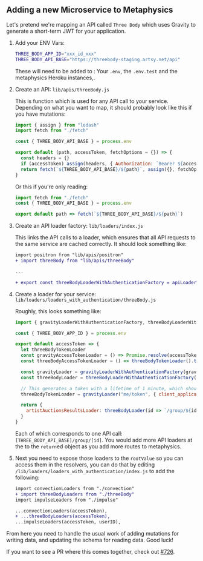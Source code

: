 ## Adding a new Microservice to Metaphysics

Let's pretend we're mapping an API called `Three Body` which uses Gravity to generate a short-term JWT for your application.

1. Add your ENV Vars:

    ```sh
    THREE_BODY_APP_ID="xxx_id_xxx"
    THREE_BODY_API_BASE="https://threebody-staging.artsy.net/api"
    ```

    These will need to be added to : Your `.env`, the `.env.test` and the metaphysics Heroku instances,.

1. Create an API: `lib/apis/threeBody.js`
    
    This is function which is used for any API call to your service. Depending on what you want to map, it should probably look like this if you have mutations:

    ```js
    import { assign } from "lodash"
    import fetch from "./fetch"

    const { THREE_BODY_API_BASE } = process.env

    export default (path, accessToken, fetchOptions = {}) => {
      const headers = {}
      if (accessToken) assign(headers, { Authorization: `Bearer ${accessToken}` })
      return fetch(`${THREE_BODY_API_BASE}/${path}`, assign({}, fetchOptions, { headers }))
    }
    ```

      Or this if you're only reading:
    
    ```js
    import fetch from "./fetch"
    const { THREE_BODY_API_BASE } = process.env

    export default path => fetch(`${THREE_BODY_API_BASE}/${path}`)
    ```

1. Create an API loader factory: `lib/loaders/index.js`

    This links the API calls to a loader, which ensures that all API requests to the same service are cached correctly. It should look something like:

    ```diff
    import positron from "lib/apis/positron"
    + import threeBody from "lib/apis/threeBody"

    ...

    + export const threeBodyLoaderWithAuthenticationFactory = apiLoaderWithAuthenticationFactory(threeBody)
    ```

1. Create a loader for your service: `lib/loaders/loaders_with_authentication/threeBody.js`

    Roughly, this looks something like:

    ```js
    import { gravityLoaderWithAuthenticationFactory, threeBodyLoaderWithAuthenticationFactory } from "../api"

    const { THREE_BODY_APP_ID } = process.env

    export default accessToken => {
      let threeBodyTokenLoader
      const gravityAccessTokenLoader = () => Promise.resolve(accessToken)
      const threeBodyAccessTokenLoader = () => threeBodyTokenLoader().then(data => data.token)

      const gravityLoader = gravityLoaderWithAuthenticationFactory(gravityAccessTokenLoader)
      const threeBodyLoader = threeBodyLoaderWithAuthenticationFactory(threeBodyAccessTokenLoader)

      // This generates a token with a lifetime of 1 minute, which should be plenty of time to fulfill a full query.
      threeBodyTokenLoader = gravityLoader("me/token", { client_application_id: THREE_BODY_APP_ID }, { method: "POST" })

      return {
        artistAuctionsResultsLoader: threeBodyLoader(id => `/group/${id}`),
      }
    }
    ```

    Each of which corresponds to one API call: `[THREE_BODY_API_BASE]/group/[id]`. You would add more API loaders at the to the `return`ed object as you add more routes to metaphysics.

1. Next you need to expose those loaders to the `rootValue` so you can access them in the resolvers, you can do that by editing `/lib/loaders/loaders_with_authentication/index.js` to add the following:

    ```diff
    import convectionLoaders from "./convection"
    + import threeBodyLoaders from "./threeBody"
    import impulseLoaders from "./impulse"

    ...convectionLoaders(accessToken),
    + ...threeBodyLoaders(accessToken),
    ...impulseLoaders(accessToken, userID),
    ```

From here you need to handle the usual work of adding mutations for writing data, and updating the schema for reading data. Good luck!

If you want to see a PR where this comes together, check out [#726](https://github.com/artsy/metaphysics/pull/726).
